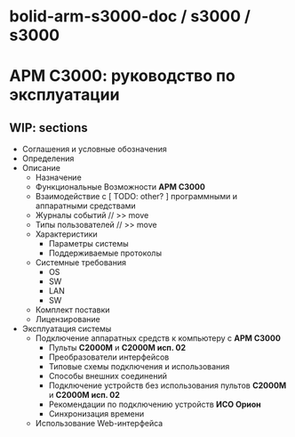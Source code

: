 # bolid-arm-s3000-doc / s3000 / s3000

# АРМ С3000: руководство по эксплуатации



## WIP: sections

* Соглашения и условные обозначения
* Определения
* Описание
    * Назначение
    * Функциональные Возможности **АРМ С3000**
    * Взаимодействие с [ TODO: other? ] программными и аппаратными средствами
    * Журналы событий    // >> move
    * Типы пользователей // >> move
    * Характеристики
        * Параметры системы
        * Поддерживаемые протоколы
    * Системные требования
        * OS
        * SW
        * LAN
        * SW
    * Комплект поставки
    * Лицензирование
* Эксплуатация системы
    * Подключение аппаратных средств к компьютеру с **АРМ С3000**
        * Пульты **С2000М** и **С2000М исп. 02**
        * Преобразователи интерфейсов
        * Типовые схемы подключения и использования
        * Способы внешних соединений
        * Подключение устройств без использования пультов **С2000М** и **С2000М исп. 02**
        * Рекомендации по подключению устройств **ИСО Орион**
        * Синхронизация времени
    * Использование Web-интерфейса
